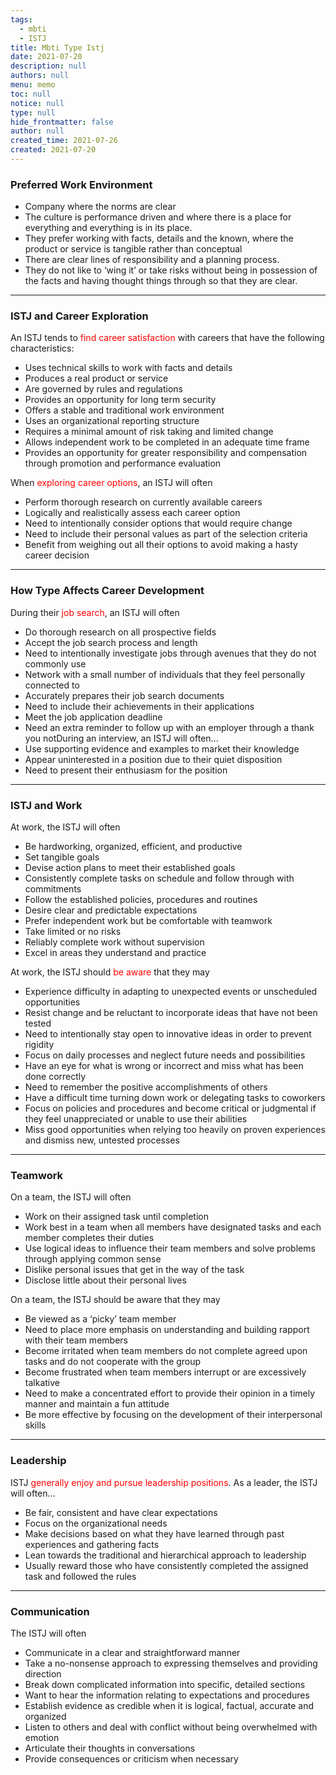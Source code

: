 ```yaml
---
tags: 
  - mbti
  - ISTJ
title: Mbti Type Istj
date: 2021-07-20
description: null
authors: null
menu: memo
toc: null
notice: null
type: null
hide_frontmatter: false
author: null
created_time: 2021-07-26
created: 2021-07-20
---
```


<!-- table_of_contents aee00dbb-f163-4643-8a92-d278eefb13cb -->

### Preferred Work Environment

* Company where the norms are clear
* The culture is performance driven and where there is a place for everything and everything is in its place.
* They prefer working with facts, details and the known, where the product or service is tangible rather than conceptual
* There are clear lines of responsibility and a planning process.
* They do not like to ‘wing it’ or take risks without being in possession of the facts and having thought things through so that they are clear.

---

### ISTJ and Career Exploration

An ISTJ tends to <span style='color:red'>find career satisfaction</span> with careers that have the following characteristics:

* Uses technical skills to work with facts and details
* Produces a real product or service
* Are governed by rules and regulations
* Provides an opportunity for long term security
* Offers a stable and traditional work environment
* Uses an organizational reporting structure
* Requires a minimal amount of risk taking and limited change
* Allows independent work to be completed in an adequate time frame
* Provides an opportunity for greater responsibility and compensation through promotion and performance evaluation

When <span style='color:red'>exploring career options</span>, an ISTJ will often

* Perform thorough research on currently available careers
* Logically and realistically assess each career option
* Need to intentionally consider options that would require change
* Need to include their personal values as part of the selection criteria
* Benefit from weighing out all their options to avoid making a hasty career decision

---

### How Type Affects Career Development

During their <span style='color:red'>job search</span>, an ISTJ will often

* Do thorough research on all prospective fields
* Accept the job search process and length
* Need to intentionally investigate jobs through avenues that they do not commonly use
* Network with a small number of individuals that they feel personally connected to
* Accurately prepares their job search documents
* Need to include their achievements in their applications
* Meet the job application deadline
* Need an extra reminder to follow up with an employer through a thank you notDuring an interview, an ISTJ will often...
* Use supporting evidence and examples to market their knowledge
* Appear uninterested in a position due to their quiet disposition
* Need to present their enthusiasm for the position

---

### ISTJ and Work

At work, the ISTJ will often

* Be hardworking, organized, efficient, and productive
* Set tangible goals
* Devise action plans to meet their established goals
* Consistently complete tasks on schedule and follow through with commitments
* Follow the established policies, procedures and routines
* Desire clear and predictable expectations
* Prefer independent work but be comfortable with teamwork
* Take limited or no risks
* Reliably complete work without supervision
* Excel in areas they understand and practice

At work, the ISTJ should <span style='color:red'>be aware</span> that they may

* Experience difficulty in adapting to unexpected events or unscheduled opportunities
* Resist change and be reluctant to incorporate ideas that have not been tested
* Need to intentionally stay open to innovative ideas in order to prevent rigidity
* Focus on daily processes and neglect future needs and possibilities
* Have an eye for what is wrong or incorrect and miss what has been done correctly
* Need to remember the positive accomplishments of others
* Have a difficult time turning down work or delegating tasks to coworkers
* Focus on policies and procedures and become critical or judgmental if they feel unappreciated or unable to use their abilities
* Miss good opportunities when relying too heavily on proven experiences and dismiss new, untested processes

---

### Teamwork

On a team, the ISTJ will often

* Work on their assigned task until completion
* Work best in a team when all members have designated tasks and each member completes their duties
* Use logical ideas to influence their team members and solve problems through applying common sense
* Dislike personal issues that get in the way of the task
* Disclose little about their personal lives

On a team, the ISTJ should be aware that they may

* Be viewed as a ‘picky’ team member
* Need to place more emphasis on understanding and building rapport with their team members
* Become irritated when team members do not complete agreed upon tasks and do not cooperate with the group
* Become frustrated when team members interrupt or are excessively talkative
* Need to make a concentrated effort to provide their opinion in a timely manner and maintain a fun attitude
* Be more effective by focusing on the development of their interpersonal skills

---

### Leadership

ISTJ <span style='color:red'>generally enjoy and pursue leadership positions</span>. As a leader, the ISTJ will often…

* Be fair, consistent and have clear expectations
* Focus on the organizational needs
* Make decisions based on what they have learned through past experiences and gathering facts
* Lean towards the traditional and hierarchical approach to leadership
* Usually reward those who have consistently completed the assigned task and followed the rules

---

### Communication

The ISTJ will often

* Communicate in a clear and straightforward manner
* Take a no-nonsense approach to expressing themselves and providing direction
* Break down complicated information into specific, detailed sections
* Want to hear the information relating to expectations and procedures
* Establish evidence as credible when it is logical, factual, accurate and organized
* Listen to others and deal with conflict without being overwhelmed with emotion
* Articulate their thoughts in conversations
* Provide consequences or criticism when necessary